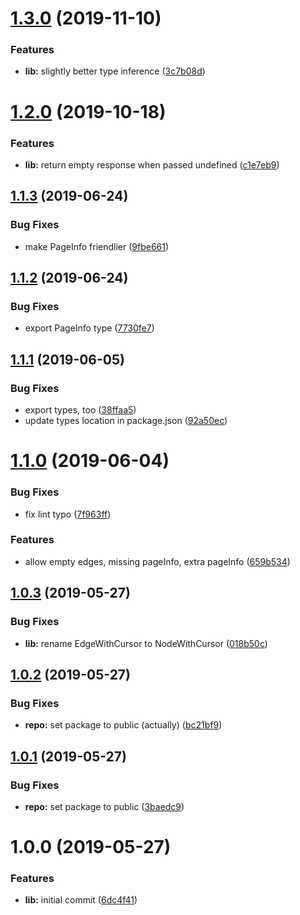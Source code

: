 # [1.3.0](https://github.com/good-idea/unwind-edges/compare/v1.2.0...v1.3.0) (2019-11-10)


### Features

* **lib:** slightly better type inference ([3c7b08d](https://github.com/good-idea/unwind-edges/commit/3c7b08d))

# [1.2.0](https://github.com/good-idea/unwind-edges/compare/v1.1.3...v1.2.0) (2019-10-18)


### Features

* **lib:** return empty response when passed undefined ([c1e7eb9](https://github.com/good-idea/unwind-edges/commit/c1e7eb9))

## [1.1.3](https://github.com/good-idea/unwind-edges/compare/v1.1.2...v1.1.3) (2019-06-24)


### Bug Fixes

* make PageInfo friendlier ([9fbe661](https://github.com/good-idea/unwind-edges/commit/9fbe661))

## [1.1.2](https://github.com/good-idea/unwind-edges/compare/v1.1.1...v1.1.2) (2019-06-24)


### Bug Fixes

* export PageInfo type ([7730fe7](https://github.com/good-idea/unwind-edges/commit/7730fe7))

## [1.1.1](https://github.com/good-idea/unwind-edges/compare/v1.1.0...v1.1.1) (2019-06-05)


### Bug Fixes

* export types, too ([38ffaa5](https://github.com/good-idea/unwind-edges/commit/38ffaa5))
* update types location in package.json ([92a50ec](https://github.com/good-idea/unwind-edges/commit/92a50ec))

# [1.1.0](https://github.com/good-idea/unwind-edges/compare/v1.0.3...v1.1.0) (2019-06-04)


### Bug Fixes

* fix lint typo ([7f963ff](https://github.com/good-idea/unwind-edges/commit/7f963ff))


### Features

* allow empty edges, missing pageInfo, extra pageInfo ([659b534](https://github.com/good-idea/unwind-edges/commit/659b534))

## [1.0.3](https://github.com/good-idea/unwind-edges/compare/v1.0.2...v1.0.3) (2019-05-27)


### Bug Fixes

* **lib:** rename EdgeWithCursor to NodeWithCursor ([018b50c](https://github.com/good-idea/unwind-edges/commit/018b50c))

## [1.0.2](https://github.com/good-idea/unwind-edges/compare/v1.0.1...v1.0.2) (2019-05-27)


### Bug Fixes

* **repo:** set package to public (actually) ([bc21bf9](https://github.com/good-idea/unwind-edges/commit/bc21bf9))

## [1.0.1](https://github.com/good-idea/unwind-edges/compare/v1.0.0...v1.0.1) (2019-05-27)


### Bug Fixes

* **repo:** set package to public ([3baedc9](https://github.com/good-idea/unwind-edges/commit/3baedc9))

# 1.0.0 (2019-05-27)


### Features

* **lib:** initial commit ([6dc4f41](https://github.com/good-idea/unwind-edges/commit/6dc4f41))
